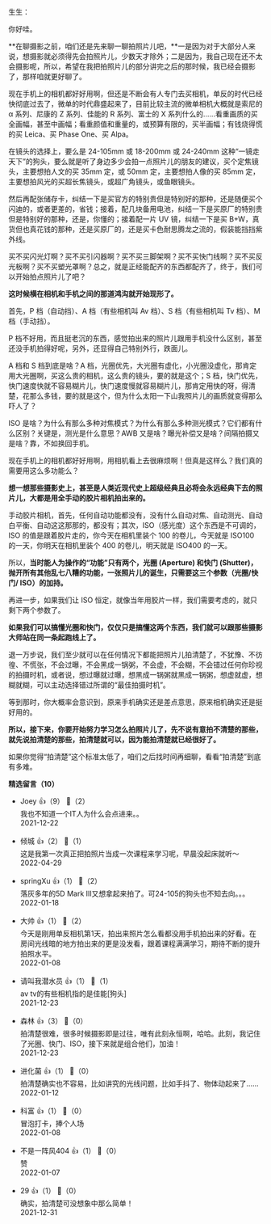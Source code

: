 生生：

你好哇。

**在聊摄影之前，咱们还是先来聊一聊拍照片儿吧，**一是因为对于大部分人来说，想摄影就必须得先会拍照片儿，少数天才除外；二是因为，我自己现在还不太会摄影呢，所以，希望在我把拍照片儿的部分讲完之后的那时候，我已经会摄影了，那样咱就更好聊了。

现在手机上的相机都好好用啊，但还是不断会有人专门去买相机，单反的时代已经快彻底过去了，微单的时代鼎盛起来了，目前比较主流的微单相机大概就是索尼的 α 系列、尼康的 Z 系列、佳能的 R 系列、富士的 X 系列什么的……看重画质的买全画幅，甚至中画幅；看重颜值和重量的，或预算有限的，买半画幅；有钱烧得慌的买 Leica、买 Phase One、买 Alpa。

在镜头的选择上，要么是 24-105mm 或 18-200mm 或 24-240mm 这种“一镜走天下”的狗头，要么就是听了身边多少会拍一点照片儿的朋友的建议，买个定焦镜头，主要想拍人文的买 35mm 定，或 50mm 定，主要想拍人像的买 85mm 定，主要想拍风光的买超长焦镜头，或超广角镜头，或鱼眼镜头。

然后再配张储存卡，纠结一下是买官方的特别贵但是特别好的那种，还是随便买个闪迪的，或者更差的，省钱；接着，配几块备用电池，纠结一下是买原厂的特别贵但是特别好的那种，还是，你懂的；接着配一片 UV 镜，纠结一下是买 B+W，真货但也真花钱的那种，还是买原厂的，还是买卡色耐思腾龙之流的，假装能挡挡紫外线。

买不买闪光灯啊？买不买引闪器啊？买不买三脚架啊？买不买快门线啊？买不买反光板啊？买不买塑光罩啊？总之，就是正经能配齐的东西都配齐了，终于，我们可以开始拍点照片儿了吧？

**这时候横在相机和手机之间的那道鸿沟就开始现形了。**

首先，P 档（自动挡）、A 档（有些相机叫 Av 档）、S 档（有些相机叫 Tv 档）、M 档（手动挡）。

P 档不好用，而且挺老沉的东西，感觉拍出来的照片儿跟用手机没什么区别，甚至还没手机拍得好呢，另外，还显得自己特别外行，跌面儿。

A 档和 S 档到底是啥？A 档，光圈优先，大光圈有虚化，小光圈没虚化，那肯定用大光圈啊，买这么贵的相机，这么贵的镜头，要的就是这个；S 档，快门优先，快门速度快就不容易糊片儿，快门速度慢就容易糊片儿，那肯定用快的呀，得清楚，花那么多钱，要的就是这个，但为什么太阳一下山我照片儿的画质就变得那么吓人了？

ISO 是啥？为什么有那么多种对焦模式？为什么有那么多种测光模式？它们都有什么区别？关键是，测光是什么意思？AWB 又是啥？曝光补偿又是啥？间隔拍摄又是啥？靠，不如换回手机。

现在手机上的相机都好好用啊，用相机看上去很麻烦啊！但真是这样么？我们真的需要用这么多功能么？

**想一想那些摄影史上，甚至是人类近现代史上超级经典且必将会永远经典下去的照片儿，大都是用全手动的胶片相机拍出来的。**

手动胶片相机，首先，任何自动功能都没有，没有什么自动对焦、自动测光、自动白平衡、自动这这那那的，都没有；其次，ISO（感光度）这个东西是不可调的，ISO 的值是跟着胶片走的，你今天在相机里装个 100 的卷儿，今天就是 ISO100 的一天，你明天在相机里装个 400 的卷儿，明天就是 ISO400 的一天。

所以，**当时能人为操作的“功能”只有两个，光圈 (Aperture) 和快门 (Shutter)，抛开所有其他乱七八糟的功能，一张照片儿的诞生，只需要这三个参数（光圈/快门/ ISO）的加持。**

再进一步，如果我们让 ISO 恒定，就像当年用胶片一样，我们需要考虑的，就只剩下两个参数了。

**如果我们可以搞懂光圈和快门，仅仅只是搞懂这两个东西，我们就可以跟那些摄影大师站在同一条起跑线上了。**

退一万步说，我们至少就可以在任何情况下都能把照片儿拍清楚了，不犹豫、不彷徨、不慌张，不会过曝，不会黑成一锅粥，不会虚，不会糊，不会错过任何你珍视的拍摄时机，或者说，想过曝就过曝，想黑成一锅粥就黑成一锅粥，想虚就虚，想糊就糊，可以主动选择错过所谓的“最佳拍摄时机”。

等到那时，你大概率会意识到，原来手机确实还是差点意思，原来相机确实还是挺好用的。

**所以，接下来，你要开始努力学习怎么拍照片儿了，先不说有意拍不清楚的那些，就先说拍清楚的那些，拍清楚就可以，因为能拍清楚就已经很好了。**

如果你觉得“拍清楚”这个标准太低了，咱们之后找时间再细聊，看看“拍清楚”到底有多难。
<div><strong>精选留言（10）</strong></div><ul>
<li><span>Joey</span> 👍（9） 💬（2）<div>我也不知道一个IT人为什么会点进来。。</div>2021-12-22</li><br/><li><span>倾城</span> 👍（2） 💬（1）<div>这是我第一次真正把拍照片当成一次课程来学习呢，早晨没起床就听～</div>2022-04-29</li><br/><li><span>springXu</span> 👍（1） 💬（2）<div>落灰多年的5D Mark III又想拿起来拍了。可24-105的狗头也不知去向。。。</div>2022-01-18</li><br/><li><span>大帅</span> 👍（1） 💬（2）<div>今天是刚用单反相机第1天，拍出来照片怎么看都没用手机拍出来的好看。在房间光线暗的地方拍出来的更是没发看，跟着课程满满学习，期待不断的提升拍照水平。</div>2022-01-08</li><br/><li><span>请叫我潜水员</span> 👍（1） 💬（1）<div>av tv的有些相机指的是佳能[狗头]</div>2021-12-23</li><br/><li><span>森林</span> 👍（3） 💬（0）<div>拍清楚很难，很多时候摄影即是过往，唯有此刻永恒啊，哈哈。此刻，我记住了光圈、快门、ISO，接下来就是组合他们，加油！</div>2021-12-23</li><br/><li><span>进化菌</span> 👍（1） 💬（0）<div>拍清楚确实也不容易，比如讲究的光线问题，比如手抖了、物体动起来了……</div>2022-01-12</li><br/><li><span>科富</span> 👍（1） 💬（0）<div>冒泡打卡，捧个人场</div>2022-01-08</li><br/><li><span>不是一阵风404</span> 👍（1） 💬（0）<div>赞</div>2022-01-07</li><br/><li><span>29</span> 👍（1） 💬（0）<div>确实，拍清楚可没想象中那么简单！</div>2021-12-31</li><br/>
</ul>